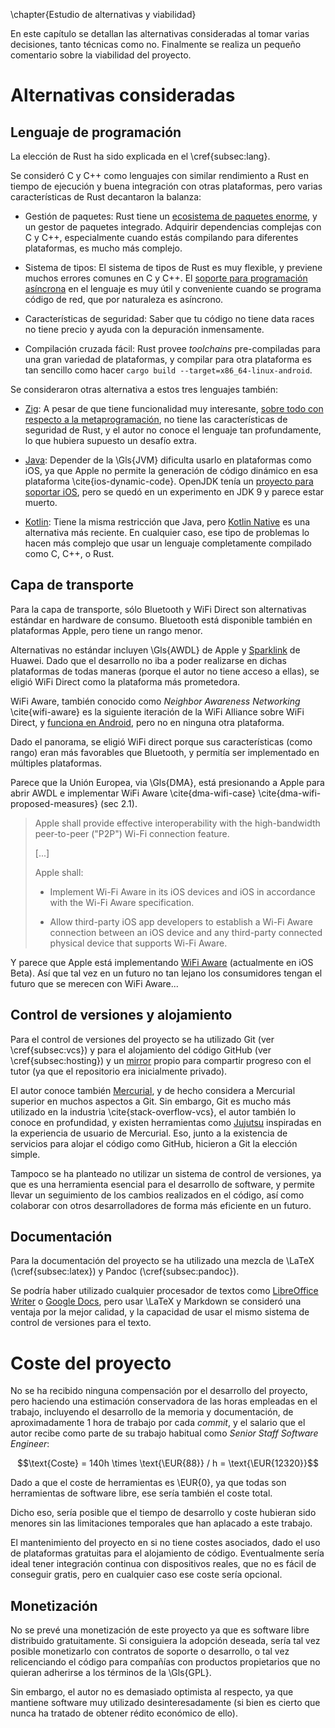\chapter{Estudio de alternativas y viabilidad}

<!--
  En este apartado se deberá analizar brevemente por qué se usan las
  herramientas que se han descrito frente a otras existentes, incluyendo APIs,
  lenguajes de programación, paquetes, etc.

  El mensaje final que se debe transmitir en esta sección es que el autor del
  TFG ha sabido evaluar alternativas y ha elegido una solución adecuada o que,
  al menos, cumple una serie de restricciones.

  También se incluirá un estudio cualitativo sobre posibles formas de
  monetización y beneficios teniendo en cuenta el coste total del desarrollo.
-->

En este capítulo se detallan las alternativas consideradas al tomar varias
decisiones, tanto técnicas como no. Finalmente se realiza un pequeño comentario
sobre la viabilidad del proyecto.

# Alternativas consideradas

## Lenguaje de programación

La elección de Rust ha sido explicada en el \cref{subsec:lang}.

Se consideró C y C++ como lenguajes con similar rendimiento a Rust en tiempo de
ejecución y buena integración con otras plataformas, pero varias
características de Rust decantaron la balanza:

 * Gestión de paquetes: Rust tiene un [ecosistema de paquetes
   enorme](https://crates.io), y un gestor de paquetes integrado. Adquirir
   dependencias complejas con C y C++, especialmente cuando estás compilando para
   diferentes plataformas, es mucho más complejo.

 * Sistema de tipos: El sistema de tipos de Rust es muy flexible, y previene
   muchos errores comunes en C y C++. El [soporte para programación
   asíncrona](https://rust-lang.github.io/async-book/) en el lenguaje es muy
   útil y conveniente cuando se programa código de red, que por naturaleza es
   asíncrono.

 * Características de seguridad: Saber que tu código no tiene data races no
   tiene precio y ayuda con la depuración inmensamente.

 * Compilación cruzada fácil: Rust provee *toolchains* pre-compiladas para una
   gran variedad de plataformas, y compilar para otra plataforma es tan
   sencillo como hacer `cargo build --target=x86_64-linux-android`.

Se consideraron otras alternativa a estos tres lenguajes también:

 * [Zig](https://ziglang.org/): A pesar de que tiene funcionalidad muy
   interesante, [sobre todo con respecto a la
   metaprogramación](https://zig.guide/language-basics/comptime/), no tiene las
   características de seguridad de Rust, y el autor no conoce el lenguaje tan
   profundamente, lo que hubiera supuesto un desafío extra.

 * [Java](https://java.com/): Depender de la \Gls{JVM} dificulta usarlo en
   plataformas como iOS, ya que Apple no permite la generación de código
   dinámico en esa plataforma \cite{ios-dynamic-code}. OpenJDK tenía un
   [proyecto para soportar iOS](https://openjdk.org/projects/mobile/ios.html),
   pero se quedó en un experimento en JDK 9 y parece estar muerto.

 * [Kotlin](https://kotlinlang.org/): Tiene la misma restricción que Java, pero
   [Kotlin Native](https://kotlinlang.org/docs/native-overview.html) es una
   alternativa más reciente. En cualquier caso, ese tipo de problemas lo hacen
   más complejo que usar un lenguaje completamente compilado como C, C++, o
   Rust.

## Capa de transporte

Para la capa de transporte, sólo Bluetooth y WiFi Direct son alternativas
estándar en hardware de consumo. Bluetooth está disponible también en
plataformas Apple, pero tiene un rango menor.

Alternativas no estándar incluyen \Gls{AWDL} de Apple y
[Sparklink](https://www.sparklink.org.cn/) de Huawei. Dado que el desarrollo no
iba a poder realizarse en dichas plataformas de todas maneras (porque el autor
no tiene acceso a ellas), se eligió WiFi Direct como la plataforma más
prometedora.

WiFi Aware, también conocido como *Neighbor Awareness Networking*
\cite{wifi-aware} es la siguiente iteración de la WiFi Alliance sobre WiFi
Direct, y [funciona en
Android](https://developer.android.com/develop/connectivity/wifi/wifi-aware),
pero no en ninguna otra plataforma.

Dado el panorama, se eligió WiFi direct porque sus características (como rango)
eran más favorables que Bluetooth, y permitía ser implementado en múltiples
plataformas.

Parece que la Unión Europea, via \Gls{DMA}, está presionando a Apple para abrir AWDL
e implementar WiFi Aware \cite{dma-wifi-case} \cite{dma-wifi-proposed-measures}
(sec 2.1).

> Apple shall provide effective interoperability with the high-bandwidth
> peer-to-peer ("P2P") Wi-Fi connection feature.
>
> [...]
>
> Apple shall:
>  * Implement Wi-Fi Aware in its iOS devices and iOS in accordance with the
>    Wi-Fi Aware specification.
>
>  * Allow third-party iOS app developers to establish a Wi-Fi Aware connection
>    between an iOS device and any third-party connected physical device that
>    supports Wi-Fi Aware.

Y parece que Apple está implementando [WiFi
Aware](https://developer.apple.com/documentation/WiFiAware) (actualmente en iOS
Beta). Así que tal vez en un futuro no tan lejano los consumidores tengan el
futuro que se merecen con WiFi Aware...

## Control de versiones y alojamiento

Para el control de versiones del proyecto se ha utilizado Git (ver
\cref{subsec:vcs}) y para el alojamiento del código GitHub (ver
\cref{subsec:hosting}) y un
[mirror](https://crisal.io/git/?p=ngn.git;a=summary) propio para compartir
progreso con el tutor (ya que el repositorio era inicialmente privado).

El autor conoce también [Mercurial](https://www.mercurial-scm.org/), y de hecho
considera a Mercurial superior en muchos aspectos a Git. Sin embargo, Git es
mucho más utilizado en la industria \cite{stack-overflow-vcs}, el autor también
lo conoce en profundidad, y existen herramientas como
[Jujutsu](https://jj-vcs.github.io/jj/latest/) inspiradas en la experiencia de
usuario de Mercurial. Eso, junto a la existencia de servicios para alojar el
código como GitHub, hicieron a Git la elección simple.

Tampoco se ha planteado no utilizar un sistema de control de versiones, ya que
es una herramienta esencial para el desarrollo de software, y permite llevar un
seguimiento de los cambios realizados en el código, así como colaborar con
otros desarrolladores de forma más eficiente en un futuro.

## Documentación

Para la documentación del proyecto se ha utilizado una mezcla de \LaTeX
(\cref{subsec:latex}) y Pandoc (\cref{subsec:pandoc}).

Se podría haber utilizado cualquier procesador de textos como [LibreOffice
Writer](https://www.libreoffice.org/discover/writer) o [Google
Docs](https://docs.google.com), pero usar \LaTeX y Markdown se consideró una
ventaja por la mejor calidad, y la capacidad de usar el mismo sistema de
control de versiones para el texto.

# Coste del proyecto

No se ha recibido ninguna compensación por el desarrollo del proyecto, pero
haciendo una estimación conservadora de las horas empleadas en el trabajo,
incluyendo el desarrollo de la memoria y documentación, de aproximadamente 1
hora de trabajo por cada *commit*, y el salario que el autor recibe como parte
de su trabajo habitual como *Senior Staff Software Engineer*:

$$\text{Coste} = 140h \times \text{\EUR{88}} / h = \text{\EUR{12320}}$$

Dado a que el coste de herramientas es \EUR{0}, ya que todas son herramientas
de software libre, ese sería también el coste total.

Dicho eso, sería posible que el tiempo de desarrollo y coste hubieran sido
menores sin las limitaciones temporales que han aplacado a este trabajo.

El mantenimiento del proyecto en si no tiene costes asociados, dado el uso de
plataformas gratuitas para el alojamiento de código. Eventualmente sería ideal
tener integración continua con dispositivos reales, que no es fácil de
conseguir gratis, pero en cualquier caso ese coste sería opcional.

## Monetización

No se prevé una monetización de este proyecto ya que es software libre
distribuido gratuitamente. Si consiguiera la adopción deseada, sería tal vez
posible monetizarlo con contratos de soporte o desarrollo, o tal vez
relicenciando el código para compañías con productos propietarios que no
quieran adherirse a los términos de la \Gls{GPL}.

Sin embargo, el autor no es demasiado optimista al respecto, ya que mantiene
software muy utilizado desinteresadamente (si bien es cierto que nunca ha
tratado de obtener rédito económico de ello).

